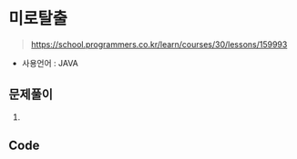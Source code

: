 # 미로탈출
> https://school.programmers.co.kr/learn/courses/30/lessons/159993
- 사용언어 : JAVA

## 문제풀이
1. 

## Code
```

```

